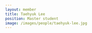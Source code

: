```yaml
---
layout: member
title: Taehyuk Lee
position: Master student
image: /images/people/taehyuk-lee.jpg
---
```

